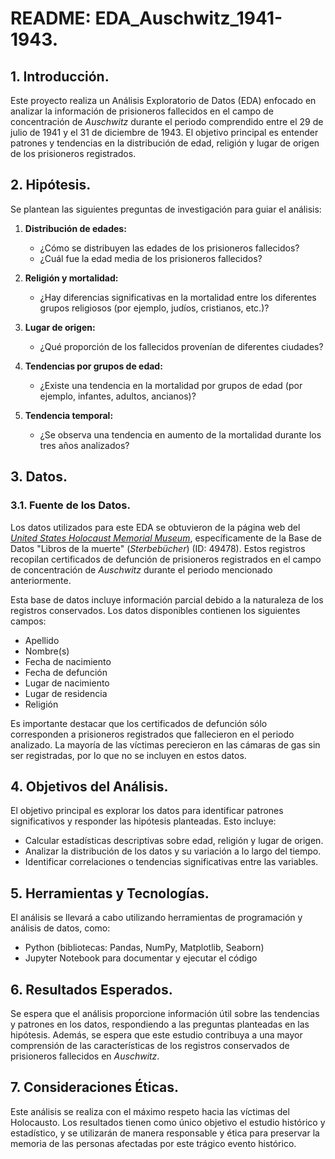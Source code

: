 # README: EDA_Auschwitz_1941-1943.

## 1. Introducción.

Este proyecto realiza un Análisis Exploratorio de Datos (EDA) enfocado en analizar la información de prisioneros fallecidos en el campo de concentración de *Auschwitz* durante el periodo comprendido entre el 29 de julio de 1941 y el 31 de diciembre de 1943. El objetivo principal es entender patrones y tendencias en la distribución de edad, religión y lugar de origen de los prisioneros registrados.

## 2. Hipótesis.

Se plantean las siguientes preguntas de investigación para guiar el análisis:

1. **Distribución de edades:** 
    - ¿Cómo se distribuyen las edades de los prisioneros fallecidos?
    - ¿Cuál fue la edad media de los prisioneros fallecidos?

2. **Religión y mortalidad:**
    - ¿Hay diferencias significativas en la mortalidad entre los diferentes grupos religiosos (por ejemplo, judíos, cristianos, etc.)?

3. **Lugar de origen:**
    - ¿Qué proporción de los fallecidos provenían de diferentes ciudades?

4. **Tendencias por grupos de edad:**
    - ¿Existe una tendencia en la mortalidad por grupos de edad (por ejemplo, infantes, adultos, ancianos)?

5. **Tendencia temporal:**
    - ¿Se observa una tendencia en aumento de la mortalidad durante los tres años analizados?

## 3. Datos.

### 3.1. Fuente de los Datos.

Los datos utilizados para este EDA se obtuvieron de la página web del [*United States Holocaust Memorial Museum*](https://www.ushmm.org/es), específicamente de la Base de Datos "Libros de la muerte" (*Sterbebücher*) (ID: 49478). Estos registros recopilan certificados de defunción de prisioneros registrados en el campo de concentración de *Auschwitz* durante el periodo mencionado anteriormente.

Esta base de datos incluye información parcial debido a la naturaleza de los registros conservados. Los datos disponibles contienen los siguientes campos:

- Apellido
- Nombre(s)
- Fecha de nacimiento
- Fecha de defunción
- Lugar de nacimiento
- Lugar de residencia
- Religión

Es importante destacar que los certificados de defunción sólo corresponden a prisioneros registrados que fallecieron en el periodo analizado. La mayoría de las víctimas perecieron en las cámaras de gas sin ser registradas, por lo que no se incluyen en estos datos.

## 4. Objetivos del Análisis.

El objetivo principal es explorar los datos para identificar patrones significativos y responder las hipótesis planteadas. Esto incluye:

- Calcular estadísticas descriptivas sobre edad, religión y lugar de origen.
- Analizar la distribución de los datos y su variación a lo largo del tiempo.
- Identificar correlaciones o tendencias significativas entre las variables.

## 5. Herramientas y Tecnologías.

El análisis se llevará a cabo utilizando herramientas de programación y análisis de datos, como:

- Python (bibliotecas: Pandas, NumPy, Matplotlib, Seaborn)
- Jupyter Notebook para documentar y ejecutar el código

## 6. Resultados Esperados.

Se espera que el análisis proporcione información útil sobre las tendencias y patrones en los datos, respondiendo a las preguntas planteadas en las hipótesis. Además, se espera que este estudio contribuya a una mayor comprensión de las características de los registros conservados de prisioneros fallecidos en *Auschwitz*.

## 7. Consideraciones Éticas.

Este análisis se realiza con el máximo respeto hacia las víctimas del Holocausto. Los resultados tienen como único objetivo el estudio histórico y estadístico, y se utilizarán de manera responsable y ética para preservar la memoria de las personas afectadas por este trágico evento histórico.

